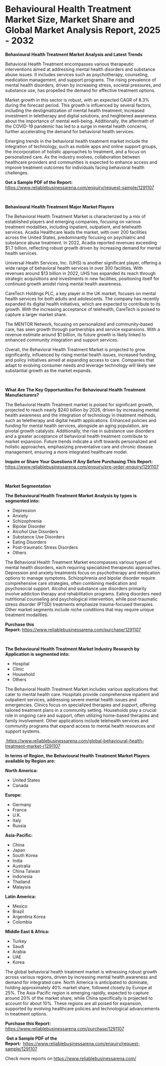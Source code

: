 <p><h1>Behavioural Health Treatment Market Size, Market Share and Global Market Analysis Report, 2025 - 2032</h1></p><p><strong>Behavioural Health Treatment Market Analysis and Latest Trends</strong></p>
<p><p>Behavioral Health Treatment encompasses various therapeutic interventions aimed at addressing mental health disorders and substance abuse issues. It includes services such as psychotherapy, counseling, medication management, and support programs. The rising prevalence of mental health disorders, driven by increasing stress, societal pressures, and substance use, has propelled the demand for effective treatment options.</p><p>Market growth in this sector is robust, with an expected CAGR of 8.3% during the forecast period. This growth is influenced by several factors, including the destigmatization of mental health treatment, increased investment in teletherapy and digital solutions, and heightened awareness about the importance of mental well-being. Additionally, the aftermath of the COVID-19 pandemic has led to a surge in mental health concerns, further accelerating the demand for behavioral health services.</p><p>Emerging trends in the behavioral health treatment market include the integration of technology, such as mobile apps and online support groups, the incorporation of holistic approaches to treatment, and a focus on personalized care. As the industry evolves, collaboration between healthcare providers and communities is expected to enhance access and improve treatment outcomes for individuals facing behavioral health challenges.</p></p>
<p><strong>Get a Sample PDF of the Report:&nbsp;</strong> <a href="https://www.reliablebusinessarena.com/enquiry/request-sample/1291107?utm_campaign=2182&utm_medium=2&utm_source=Github&utm_content=ia&utm_term=03032025&utm_id=behavioural-health-treatment">https://www.reliablebusinessarena.com/enquiry/request-sample/1291107</a></p>
<p>&nbsp;</p>
<p><strong>Behavioural Health Treatment Major Market Players</strong></p>
<p><p>The Behavioral Health Treatment Market is characterized by a mix of established players and emerging companies, focusing on various treatment modalities, including inpatient, outpatient, and telehealth services. Acadia Healthcare leads the market, with over 200 facilities across the United States, predominantly focusing on psychiatric and substance abuse treatment. In 2022, Acadia reported revenues exceeding $1.7 billion, reflecting robust growth driven by increasing demand for mental health services.</p><p>Universal Health Services, Inc. (UHS) is another significant player, offering a wide range of behavioral health services in over 300 facilities. With revenues around $13 billion in 2022, UHS has expanded its reach through strategic acquisitions and investments in new facilities, positioning itself for continued growth amidst rising mental health awareness.</p><p>CareTech Holdings PLC, a key player in the UK market, focuses on mental health services for both adults and adolescents. The company has recently expanded its digital health initiatives, which are expected to contribute to its growth. With the increasing acceptance of telehealth, CareTech is poised to capture a larger market share.</p><p>The MENTOR Network, focusing on personalized and community-based care, has seen growth through partnerships and service expansions. With a revenue estimate around $1 billion, its future growth is likely linked to enhanced community integration and support services.</p><p>Overall, the Behavioral Health Treatment Market is projected to grow significantly, influenced by rising mental health issues, increased funding, and policy initiatives aimed at expanding access to care. Companies that adapt to evolving consumer needs and leverage technology will likely see substantial growth as the market expands.</p></p>
<p>&nbsp;</p>
<p><strong>What Are The Key Opportunities For Behavioural Health Treatment Manufacturers?</strong></p>
<p><p>The Behavioral Health Treatment market is poised for significant growth, projected to reach nearly $240 billion by 2026, driven by increasing mental health awareness and the integration of technology in treatment methods, such as teletherapy and digital health applications. Enhanced policies and funding for mental health services, alongside an aging population, are pivotal growth catalysts. Additionally, the rise in substance use disorders and a greater acceptance of behavioral health treatment contribute to market expansion. Future trends indicate a shift towards personalized and holistic approaches, emphasizing preventative care and chronic disease management, ensuring a more integrated healthcare model.</p></p>
<p><strong>Inquire or Share Your Questions If Any Before Purchasing This Report:</strong> <a href="https://www.reliablebusinessarena.com/enquiry/pre-order-enquiry/1291107?utm_campaign=2182&utm_medium=2&utm_source=Github&utm_content=ia&utm_term=03032025&utm_id=behavioural-health-treatment">https://www.reliablebusinessarena.com/enquiry/pre-order-enquiry/1291107</a></p>
<p>&nbsp;</p>
<p><strong>Market Segmentation</strong></p>
<p><strong>The Behavioural Health Treatment Market Analysis by types is segmented into:</strong></p>
<p><ul><li>Depression</li><li>Anxiety</li><li>Schizophrenia</li><li>Bipolar Disorder</li><li>Alcohol Use Disorders</li><li>Substance Use Disorders</li><li>Eating Disorders</li><li>Post-traumatic Stress Disorders</li><li>Others</li></ul></p>
<p><p>The Behavioral Health Treatment Market encompasses various types of mental health disorders, each requiring specialized therapeutic approaches. Depression and anxiety treatments focus on psychotherapy and medication options to manage symptoms. Schizophrenia and bipolar disorder require comprehensive care strategies, often combining medication and psychosocial support. Alcohol and substance use disorders primarily involve addiction therapy and rehabilitation programs. Eating disorders need nutritional counseling and psychological intervention, while post-traumatic stress disorder (PTSD) treatments emphasize trauma-focused therapies. Other market segments include niche conditions that may require unique treatment modalities.</p></p>
<p><strong>Purchase this Report:&nbsp;</strong><a href="https://www.reliablebusinessarena.com/purchase/1291107?utm_campaign=2182&utm_medium=2&utm_source=Github&utm_content=ia&utm_term=03032025&utm_id=behavioural-health-treatment">https://www.reliablebusinessarena.com/purchase/1291107</a></p>
<p>&nbsp;</p>
<p><strong>The Behavioural Health Treatment Market Industry Research by Application is segmented into:</strong></p>
<p><ul><li>Hospital</li><li>Clinic</li><li>Household</li><li>Others</li></ul></p>
<p><p>The Behavioral Health Treatment Market includes various applications that cater to mental health care. Hospitals provide comprehensive inpatient and outpatient services, addressing severe mental health issues and emergencies. Clinics focus on specialized therapies and support, offering tailored treatment plans in a community setting. Households play a crucial role in ongoing care and support, often utilizing home-based therapies and family involvement. Other applications include telehealth services and community programs that expand access to mental health resources and support systems.</p></p>
<p><a href="https://www.reliablebusinessarena.com/global-behavioural-health-treatment-market-r1291107?utm_campaign=2182&utm_medium=2&utm_source=Github&utm_content=ia&utm_term=03032025&utm_id=behavioural-health-treatment">&nbsp;https://www.reliablebusinessarena.com/global-behavioural-health-treatment-market-r1291107</a></p>
<p><strong>In terms of Region, the Behavioural Health Treatment Market Players available by Region are:</strong></p>
<p>
    <p> <strong> North America: </strong>
        <ul>
            <li>United States</li>
            <li>Canada</li>
        </ul>
        </p> 
    <p> <strong> Europe: </strong>
        <ul>
            <li>Germany</li>
            <li>France</li>
            <li>U.K.</li>
            <li>Italy</li>
            <li>Russia</li>
        </ul>
        </p> 
    <p> <strong> Asia-Pacific: </strong>
        <ul>
            <li>China</li>
            <li>Japan</li>
            <li>South Korea</li>
            <li>India</li>
            <li>Australia</li>
            <li>China Taiwan</li>
            <li>Indonesia</li>
            <li>Thailand</li>
            <li>Malaysia</li>
        </ul>
        </p> 
    <p> <strong> Latin America: </strong>
        <ul>
            <li>Mexico</li>
            <li>Brazil</li>
            <li>Argentina Korea</li>
            <li>Colombia</li>
        </ul>
        </p> 
    <p> <strong> Middle East & Africa: </strong>
        <ul>
            <li>Turkey</li>
            <li>Saudi</li>
            <li>Arabia</li>
            <li>UAE</li>
            <li>Korea</li>
        </ul>
    </p>
    </p>
<p><p>The global behavioral health treatment market is witnessing robust growth across various regions, driven by increasing mental health awareness and demand for integrated care. North America is anticipated to dominate, holding approximately 40% market share, followed closely by Europe at 25%. The Asia-Pacific region is emerging rapidly, expected to capture around 20% of the market share, while China specifically is projected to account for about 10%. These regions are all poised for expansion, supported by evolving healthcare policies and technological advancements in treatment options.</p></p>
<p><strong>Purchase this Report: </strong><a href="https://www.reliablebusinessarena.com/purchase/1291107?utm_campaign=2182&utm_medium=2&utm_source=Github&utm_content=ia&utm_term=03032025&utm_id=behavioural-health-treatment">https://www.reliablebusinessarena.com/purchase/1291107</a></p>
<p>&nbsp;<strong>Get a Sample PDF of the Report:&nbsp;&nbsp;</strong><a href="https://www.reliablebusinessarena.com/enquiry/request-sample/1291107?utm_campaign=2182&utm_medium=2&utm_source=Github&utm_content=ia&utm_term=03032025&utm_id=behavioural-health-treatment">https://www.reliablebusinessarena.com/enquiry/request-sample/1291107</a></p>
<p><strong></strong></p>
<p>Check more reports on <a href="https://www.reliablebusinessarena.com/?utm_campaign=2182&utm_medium=2&utm_source=Github&utm_content=ia&utm_term=03032025&utm_id=behavioural-health-treatment">https://www.reliablebusinessarena.com/</a></p>